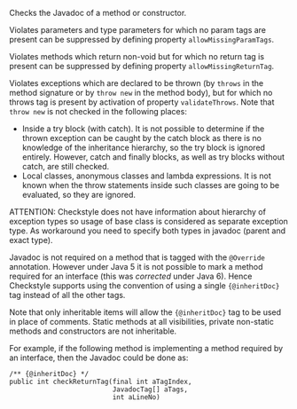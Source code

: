 Checks the Javadoc of a method or constructor.

Violates parameters and type parameters for which no param tags are
present can be suppressed by defining property `allowMissingParamTags`.

Violates methods which return non-void but for which no return tag is
present can be suppressed by defining property `allowMissingReturnTag`.

Violates exceptions which are declared to be thrown (by `throws` in the
method signature or by `throw new` in the method body), but for which no
throws tag is present by activation of property `validateThrows`. Note
that `throw new` is not checked in the following places:

-   Inside a try block (with catch). It is not possible to determine if
    the thrown exception can be caught by the catch block as there is no
    knowledge of the inheritance hierarchy, so the try block is ignored
    entirely. However, catch and finally blocks, as well as try blocks
    without catch, are still checked.
-   Local classes, anonymous classes and lambda expressions. It is not
    known when the throw statements inside such classes are going to be
    evaluated, so they are ignored.

ATTENTION: Checkstyle does not have information about hierarchy of
exception types so usage of base class is considered as separate
exception type. As workaround you need to specify both types in javadoc
(parent and exact type).

Javadoc is not required on a method that is tagged with the `@Override`
annotation. However under Java 5 it is not possible to mark a method
required for an interface (this was *corrected* under Java 6). Hence
Checkstyle supports using the convention of using a single
`{@inheritDoc}` tag instead of all the other tags.

Note that only inheritable items will allow the `{@inheritDoc}` tag to
be used in place of comments. Static methods at all visibilities,
private non-static methods and constructors are not inheritable.

For example, if the following method is implementing a method required
by an interface, then the Javadoc could be done as:

    /** {@inheritDoc} */
    public int checkReturnTag(final int aTagIndex,
                              JavadocTag[] aTags,
                              int aLineNo)
